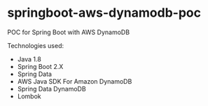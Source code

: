 # springboot-aws-dynamodb-poc
POC for Spring Boot with AWS DynamoDB


Technologies used:

- Java 1.8
- Spring Boot 2.X
- Spring Data
- AWS Java SDK For Amazon DynamoDB
- Spring Data DynamoDB
- Lombok
